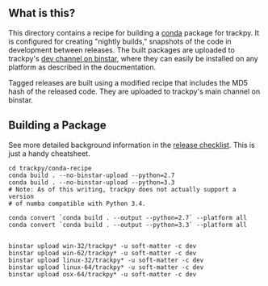 What is this?
-------------

This directory contains a recipe for building a 
[conda](http://conda.pydata.org/docs/index.html) package for trackpy. It is 
configured for creating "nightly builds," snapshots of the code in development 
between releases. The built packages are uploaded to trackpy's 
[dev channel on binstar](https://binstar.org/soft-matter/trackpy/channels),
where they can easily be installed on any platform as described in the 
doucmentation.

Tagged releases are built using a modified recipe that includes the MD5 hash
of the released code. They are uploaded to trackpy's main channel on binstar.

Building a Package
------------------

See more detailed background information in the
[release checklist](https://github.com/soft-matter/trackpy/wiki/Release-Checklist).
This is just a handy cheatsheet.

    cd trackpy/conda-recipe
    conda build . --no-binstar-upload --python=2.7
    conda build . --no-binstar-upload --python=3.3
    # Note: As of this writing, trackpy does not actually support a version
    # of numba compatible with Python 3.4.

    conda convert `conda build . --output --python=2.7` --platform all
    conda convert `conda build . --output --python=3.3` --platform all


    binstar upload win-32/trackpy* -u soft-matter -c dev
    binstar upload win-62/trackpy* -u soft-matter -c dev
    binstar upload linux-32/trackpy* -u soft-matter -c dev
    binstar upload linux-64/trackpy* -u soft-matter -c dev
    binstar upload osx-64/trackpy* -u soft-matter -c dev
